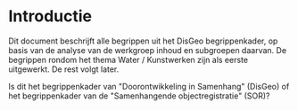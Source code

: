 # Introductie
Dit document beschrijft alle begrippen uit het DisGeo begrippenkader, op basis van de analyse van de werkgroep inhoud en subgroepen daarvan. De begrippen rondom het thema Water / Kunstwerken zijn als eerste uitgewerkt. De rest volgt later. 

<aside class='issue'>Is dit het begrippenkader van "Doorontwikkeling in Samenhang" (DisGeo) of het begrippenkader van de "Samenhangende objectregistratie" (SOR)? </aside>
